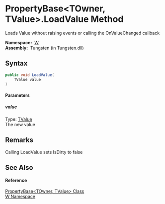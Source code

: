 PropertyBase&lt;TOwner, TValue>.LoadValue Method
================================================
  Loads Value without raising events or calling the OnValueChanged callback

  **Namespace:**  [W][1]  
  **Assembly:**  Tungsten (in Tungsten.dll)

Syntax
------

```csharp
public void LoadValue(
	TValue value
)
```

#### Parameters

##### *value*
Type: [TValue][2]  
The new value


Remarks
-------
Calling LoadValue sets IsDirty to false

See Also
--------

#### Reference
[PropertyBase&lt;TOwner, TValue> Class][2]  
[W Namespace][1]  

[1]: ../README.md
[2]: README.md
[3]: ../../_icons/Help.png